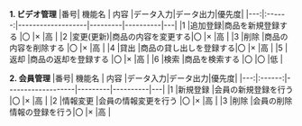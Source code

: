 **1. ビデオ管理**
|番号|  機能名 |       内容       |データ入力|データ出力|優先度|
|---:|:------:|-------------------|---------|----------|---|
|1   |追加登録|商品を新規登録する  |〇       |×         |高  |
|2   |変更(更新)|商品の内容を変更する|〇   |×         |高  |
|3   |削除    |商品の内容を削除する |〇    |×         |高  |
|4   |貸出    |商品の貸し出しを登録する|〇  |×        |高  |
|5   |返却    |商品の返却を登録する   |〇   |×        |高  |
|6   |検索    |商品を検索する       |〇    |〇        |低  |

**2. 会員管理**
|番号|  機能名 |       内容       |データ入力|データ出力|優先度|
|---:|:------:|-------------------|---------|----------|---|
|1   |新規登録 |会員の新規登録を行う  |〇      |×       |高    |
|2   |情報変更 |会員の情報変更を行う  |〇      |×       |高    |
|3   |削除     |会員の削除情報の登録を行う|〇  |×       |高    |
